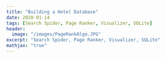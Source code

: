 ```yaml
---
title: "Building a Hotel Database"
date: 2020-01-14
tags: [Search Spider, Page Ranker, Visualizer, SQLite]
header:
  image: "/images/PageRankAlgo.JPG"
excerpt: "Search Spider, Page Ranker, Visualizer, SQLite"
mathjax: "true"
---
```

